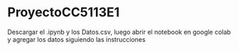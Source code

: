 # ProyectoCC5113E1
Descargar el .ipynb y los Datos.csv, luego abrir el notebook en google colab y agregar los datos siguiendo las instrucciones